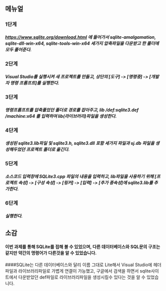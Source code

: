 ## 메뉴얼

### 1단계
##### https://www.sqlite.org/download.html 에 들어가서 sqlite-amalgamation, sqlite-dll-win-x64, sqlite-tools-win-x64 세가지 압축파일을 다운받고 한 폴더에 모두 풀어준다.
### 2단계
##### Visual Studio를 실행시켜 새 프로젝트를 만들고, 상단의 [도구] -> [명령중] -> [개발자 명령 프롬프트]를 실행한다.
### 3단계
##### 명령프롬프트를 압축풀었던 폴더로 경로를 잡아주고, lib /def:sqlite3.def /machine:x64 를 입력하여 lib(라이브러리)파일을 생성한다.
### 4단계
##### 생성된 sqlite3.lib파일 및 sqlite3.h, sqlite3.dll 포함 세가지 파일과 sj.db 파일을 생성해두었던 프로젝트 폴더로 옮긴다.
### 5단계
##### 소스코드 입력창에 SQLite3.cpp 파일의 내용을 입력하고, lib파일을 사용하기 위해 [프로젝트 속성] -> [구성 속성] -> [링커] -> [입력] -> [추가 종속성]에 sqlite3.lib를 추가한다.
### 6단계
##### 실행한다.

## 소감
#### 이번 과제를 통해 SQLite를 접해 볼 수 있었으며, 다른 데이터베이스와 SQL문의 구조는 같지만 약간의 명령어가 다른것을 알 수 있었습니다.
####SQLite는 다른 데이터베이스와 달리 이름 그대로 Lite해서 Visual Studio에 헤더파일과 라이브러리파일로 가볍게 연결이 가능했고,
구글에서 검색을 하면서 sqlite사이트에서 다운받았던 def파일로 라이브러리파일을 생성시킬수 있다는 것을 알 수 있었습니다.
